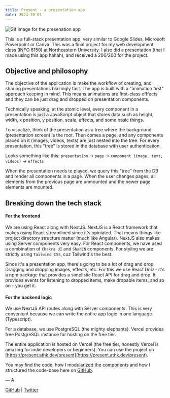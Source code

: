 ```yaml
---
title: Present - a presentation app
date: 2024-10-01
---
```



![Gif image for the presenation app](https://cdn.athk.dev/gif/present.gif)

This is a full-stack presentation app, very similar to Google Slides, Microsoft Powerpoint or Canva. This was a final project for my web development class (INFO 6150) at Northeastern University. I also did a presentation (that I made using this app hahah), and received a 206/200 for the project.

## Objective and philosophy

The objective of the application is make the workflow of creating, and sharing presentations blazingly fast. The app is built with a "animation first" approach keeping in mind. This means animations are first-class efffects and they can be just drag and dropped on presentation components.


Technically speaking, at the atomic level, every component in a presentation is just a JavaScript object that stores data such as height, width, x position, y position, scale, effects, and some basic things. 


To visualize, think of the presentation as a tree where the background (presentation screen) is the root. Then comes a page, and any components placed on it (images, videos, texts) are just nested into the tree. For every presentation, this "tree" is stored in the database with user authentication.


Looks something like this: `presentation` -> `page` -> `component (image, text, videos)` -> `effects`


When the presentation needs to played, we query this "tree" from the DB and render all components in a page. When the user changes pages, all elements from the previous page are unmounted and the newer page elements are mounted.


## Breaking down the tech stack

#### For the frontend

We are using React along with NextJS. NextJS is a React framework that makes using React streamlined since it's opiniated. That means things like project directory structure matter (much like Angular). NextJS also makes using Server components very easy. For React components, we have used a combination of `Chakra UI` and `ShadCN` components. For styling we are strictly using `Tailwind CSS`, cuz Tailwind's the best. 


Since it's a presentation app, there's going to be a lot of drag and drop. Dragging and dropping images, effects, etc. For this we use React DnD - it's a npm package that provides a simplistic React API for drag and drop. It provides events for listening to dropped items, make dropable items, and so on - you get it.


#### For the backend logic

We use NextJS API routes along with Server components. This is very convenient because we can write the entire app logic in one language (Typescript).


For a database, we use PostgreSQL (the mighty elephants). Vercel provides free PostgreSQL instance for hosting on the free tier.


The entire application is hosted on Vercel (the free tier, honestly Vercel is amazing for indie developers or beginners). You can use the project on [https://present.athk.dev/present](https://present.athk.dev/present).




You may find the code, how I modularized the components and how I structured the code-base here on [GitHub](https://github.com/AtharvaKamble/present).





— A

[GitHub](https://github.com/AtharvaKamble) | [Twitter](https://twitter.com/AtharvaKamble07)

